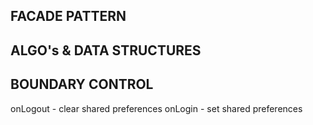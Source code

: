 FACADE PATTERN
--------------


ALGO's & DATA STRUCTURES
------------------------


BOUNDARY CONTROL
-----------------

onLogout - clear shared preferences
onLogin - set shared preferences
